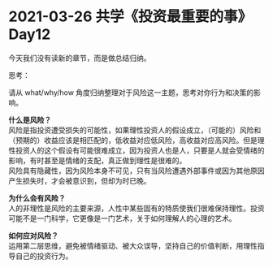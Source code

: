 # 2021-03-26 共学《投资最重要的事》 Day12
今天我们没有读新的章节，而是做总结归纳。
 
思考：

请从 what/why/how 角度归纳整理对于风险这一主题，思考对你行为和决策的影响。

**什么是风险？**  
风险是指投资遭受损失的可能性，如果理性投资人的假设成立，（可能的）风险和（预期的）收益应该是相匹配的，低收益对应低风险，高收益对应高风险。但是理性投资人的这个假设有可能很难成立，因为投资人也是人，只要是人就会受情绪的影响，有时甚至是情绪的支配，真正做到理性是很难的。  
风险具有隐藏性，因为风险本身不可见，只有当风险遭遇外部事件或因为其他原因产生损失时，才会被意识到，但却为时已晚。

**为什么会有风险？**  
人的非理性是风险的主要来源，人性中某些固有的特质使我们很难保持理性。投资可能不是一门科学，它更像是一门艺术，关于如何理解人的心理的艺术。

**如何应对风险？**  
运用第二层思维，避免被情绪驱动、被大众误导，坚持自己的价值判断，用理性指导自己的投资行为。

